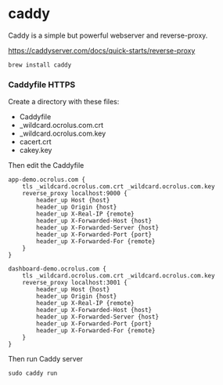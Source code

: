 # caddy

Caddy is a simple but powerful webserver and reverse-proxy.

https://caddyserver.com/docs/quick-starts/reverse-proxy

```
brew install caddy
```

### Caddyfile HTTPS

Create a directory with these files:
- Caddyfile
- _wildcard.ocrolus.com.crt
- _wildcard.ocrolus.com.key
- cacert.crt
- cakey.key

Then edit the Caddyfile 
```caddy
app-demo.ocrolus.com {
	tls _wildcard.ocrolus.com.crt _wildcard.ocrolus.com.key
	reverse_proxy localhost:9000 {
		header_up Host {host}
		header_up Origin {host}
		header_up X-Real-IP {remote}
		header_up X-Forwarded-Host {host}
		header_up X-Forwarded-Server {host}
		header_up X-Forwarded-Port {port}
		header_up X-Forwarded-For {remote}
	}
}

dashboard-demo.ocrolus.com {
	tls _wildcard.ocrolus.com.crt _wildcard.ocrolus.com.key
	reverse_proxy localhost:3001 {
		header_up Host {host}
		header_up Origin {host}
		header_up X-Real-IP {remote}
		header_up X-Forwarded-Host {host}
		header_up X-Forwarded-Server {host}
		header_up X-Forwarded-Port {port}
		header_up X-Forwarded-For {remote}
	}
}
```
Then run Caddy server
```
sudo caddy run
```
